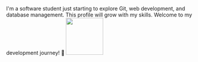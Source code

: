 I'm a software student just starting to explore Git, web development, and database management. 
This profile will grow with my skills. Welcome to my development journey! 🚀
<img src="https://github.com/user-attachments/assets/9b908284-4e0e-4d5d-ba07-a2fde90dde60" width="100"/>


